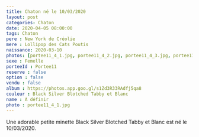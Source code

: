 ```yaml
---
title: Chaton né le 10/03/2020
layout: post
categories: Chaton
date: 2020-04-05 08:00:00
tags: Chaton
pere : New York de Créolie
mere : Lollipop des Cats Poutis
naissance: 2020-03-10
photos: [portee11_4_1.jpg, portee11_4_2.jpg, portee11_4_3.jpg, portee11_4_4.jpg, portee11_4_5.jpg, portee11_4_6.jpg, portee11_4_7.jpg]
sexe : Femelle
porteeId : Portee11
reserve : false
option : false
vendu : false
album : https://photos.app.goo.gl/s1Zd3R33RAdfj5qa8
couleur : Black Silver Blotched Tabby et Blanc
name : A définir
photo : portee11_4_1.jpg
---
```


Une adorable petite minette Black Silver Blotched Tabby et Blanc est né le 10/03/2020.

